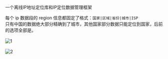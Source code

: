 一个离线IP地址定位库和IP定位数据管理框架<br>

每个 ip 数据段的 region 信息都固定了格式：`国家|区域|省份|城市|ISP`<br>
只有中国的数据绝大部分精确到了城市，其他国家部分数据只能定位到国家，后前的选项全部是。<br><br>
![1](https://user-images.githubusercontent.com/64049788/187949842-7d837c34-0079-42d4-832c-2fb5d3f86c50.png)<br><br>
![2](https://user-images.githubusercontent.com/64049788/187949851-b050f69d-21ee-43b1-8361-7e20392639de.png)
